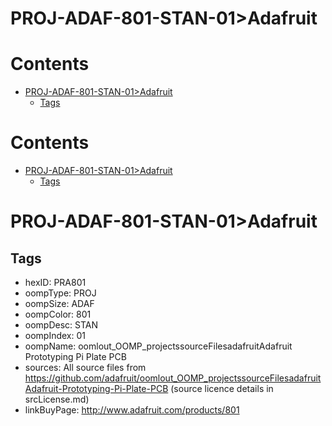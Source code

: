 
PROJ-ADAF-801-STAN-01>Adafruit
==============================

Contents
========

* [PROJ-ADAF-801-STAN-01>Adafruit](#proj-adaf-801-stan-01adafruit)
	* [Tags](#tags)

Contents
========

* [PROJ-ADAF-801-STAN-01>Adafruit](#proj-adaf-801-stan-01adafruit)
	* [Tags](#tags)

# PROJ-ADAF-801-STAN-01>Adafruit

## Tags

- hexID: PRA801
- oompType: PROJ
- oompSize: ADAF
- oompColor: 801
- oompDesc: STAN
- oompIndex: 01
- oompName: oomlout_OOMP_projectssourceFilesadafruitAdafruit Prototyping Pi Plate PCB
- sources: All source files from https://github.com/adafruit/oomlout_OOMP_projectssourceFilesadafruitAdafruit-Prototyping-Pi-Plate-PCB (source licence details in srcLicense.md)
- linkBuyPage: http://www.adafruit.com/products/801
